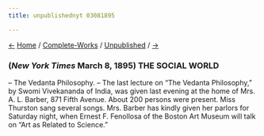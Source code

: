 ```yaml
---
title: unpublishednyt 03081895

---
```

<div>

[←](nyt_03011895.htm) [Home](../../index.htm) /
[Complete-Works](../complete_works.htm) /
[Unpublished](unpublished_contents.htm) /
[→](thesundayherald_06301895.htm)

  

### (*New York Times* March 8, 1895)  THE SOCIAL WORLD

– The Vedanta Philosophy. – The last lecture on “The Vedanta
Philosophy,” by Swomi Vivekananda of India, was given last evening at
the home of Mrs. A. L. Barber, 871 Fifth Avenue. About 200 persons were
present. Miss Thurston sang several songs. Mrs. Barber has kindly given
her parlors for Saturday night, when Ernest F. Fenollosa of the Boston
Art Museum will talk on “Art as Related to Science.”

</div>
